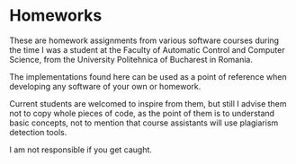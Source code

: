 # Homeworks

These are homework assignments from various software
courses during the time I was a student at the
Faculty of Automatic Control and Computer Science,
from the University Politehnica of Bucharest in Romania.

The implementations found here can be used as a point of reference
when developing any software of your own or homework. 

Current students are welcomed to inspire from them,
but still I advise them not to copy whole pieces of code,
as the point of them is to understand basic concepts,
not to mention that course assistants will use plagiarism detection tools.

I am not responsible if you get caught.
